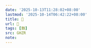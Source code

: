 ```yaml
---
date: '2025-10-13T11:28:02+08:00'
lastmod: '2025-10-14T06:42:22+08:00'
title: 󰛆
url: 󰛆
tags: [䨲]
src: GHZR
note:
---
```

